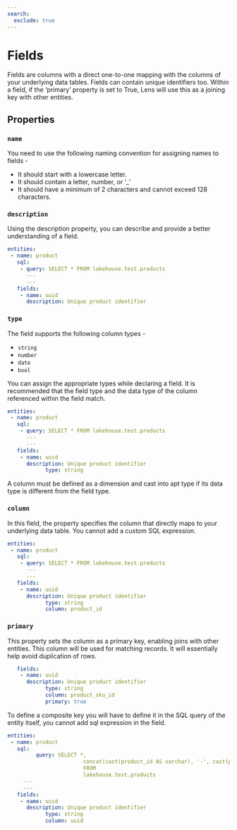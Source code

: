 ```yaml
---
search:
  exclude: true
---
```


# Fields

Fields are columns with a direct one-to-one mapping with the columns of your underlying data tables. Fields can contain unique identifiers too. Within a field, if the ‘primary’ property is set to True, Lens will use this as a joining key with other entities.

## Properties

### **`name`**

You need to use the following naming convention for assigning names to fields -

- It should start with a lowercase letter.
- It should contain a letter, number, or ‘_’
- It should have a minimum of 2 characters and cannot exceed 128 characters.

### **`description`**

Using the description property, you can describe and provide a better understanding of a field.

```yaml
entities:
 - name: product
   sql:
    - query: SELECT * FROM lakehouse.test.products
      ---
      ---
   fields:
    - name: uuid
      description: Unique product identifier
```

### **`type`**

The field supports the following column types -

- `string`
- `number`
- `date`
- `bool`

You can assign the appropriate types while declaring a field. It is recommended that the field type and the data type of the column referenced within the field match.

```yaml
entities:
 - name: product
   sql:
    - query: SELECT * FROM lakehouse.test.products
      ---
      ---
   fields:
    - name: uuid
      description: Unique product identifier
			type: string
```

A column must be defined as a dimension and cast into apt type if its data type is different from the field type.

### **`column`**

In this field, the property specifies the column that directly maps to your underlying data table. You cannot add a custom SQL expression.

```yaml
entities:
 - name: product
   sql:
    - query: SELECT * FROM lakehouse.test.products
      ---
      ---
   fields:
    - name: uuid
      description: Unique product identifier
			type: string
			column: product_id
```

### **`primary`**

This property sets the column as a primary key, enabling joins with other entities. This column will be used for matching records. It will essentially help avoid duplication of rows. 

```yaml
   fields:
    - name: uuid
      description: Unique product identifier
			type: string
			column: product_sku_id
			primary: true
```

To define a composite key you will have to define it in the SQL query of the entity itself, you cannot add sql expression in the field.

```yaml
entities:
 - name: product
   sql:
		 query: SELECT *,
						concat(cast(product_id AS varchar), '-', cast(product_sku AS varchar)) AS uuid
						FROM
						lakehouse.test.products
     ---
     ---
   fields:
    - name: uuid
      description: Unique product identifier
			type: string
			column: uuid
```